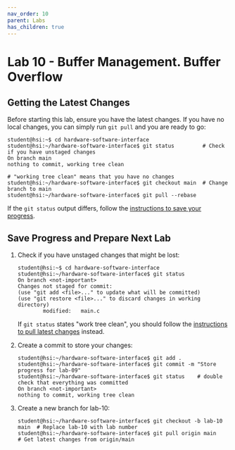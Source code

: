 ```yaml
---
nav_order: 10
parent: Labs
has_children: true
---
```


# Lab 10 - Buffer Management. Buffer Overflow

## Getting the Latest Changes

Before starting this lab, ensure you have the latest changes.
If you have no local changes, you can simply run `git pull` and you are ready to go:

```console
student@hsi:~$ cd hardware-software-interface
student@hsi:~/hardware-software-interface$ git status         # Check if you have unstaged changes
On branch main
nothing to commit, working tree clean

# "working tree clean" means that you have no changes
student@hsi:~/hardware-software-interface$ git checkout main  # Change branch to main
student@hsi:~/hardware-software-interface$ git pull --rebase
```

If the `git status` output differs, follow the [instructions to save your progress](#save-progress-and-prepare-next-lab).

## Save Progress and Prepare Next Lab

1. Check if you have unstaged changes that might be lost:

    ```console
    student@hsi:~$ cd hardware-software-interface
    student@hsi:~/hardware-software-interface$ git status
    On branch <not-important>
    Changes not staged for commit:
    (use "git add <file>..." to update what will be committed)
    (use "git restore <file>..." to discard changes in working directory)
            modified:   main.c
    ```

    If `git status` states "work tree clean", you should follow the [instructions to pull latest changes](#getting-the-latest-changes) instead.

1. Create a commit to store your changes:

    ```console
    student@hsi:~/hardware-software-interface$ git add .
    student@hsi:~/hardware-software-interface$ git commit -m "Store progress for lab-09"
    student@hsi:~/hardware-software-interface$ git status    # double check that everything was committed
    On branch <not-important>
    nothing to commit, working tree clean
    ```

1. Create a new branch for lab-10:

    ```console
    student@hsi:~/hardware-software-interface$ git checkout -b lab-10 main  # Replace lab-10 with lab number
    student@hsi:~/hardware-software-interface$ git pull origin main        # Get latest changes from origin/main
    ```
